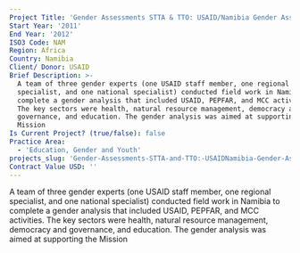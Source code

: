 ```yaml
---
Project Title: 'Gender Assessments STTA & TTO: USAID/Namibia Gender Assessment (TDY 114)'
Start Year: '2011'
End Year: '2012'
ISO3 Code: NAM
Region: Africa
Country: Namibia
Client/ Donor: USAID
Brief Description: >-
  A team of three gender experts (one USAID staff member, one regional
  specialist, and one national specialist) conducted field work in Namibia to
  complete a gender analysis that included USAID, PEPFAR, and MCC activities.
  The key sectors were health, natural resource management, democracy and
  governance, and education. The gender analysis was aimed at supporting the
  Mission
Is Current Project? (true/false): false
Practice Area:
  - 'Education, Gender and Youth'
projects_slug: 'Gender-Assessments-STTA-and-TTO:-USAIDNamibia-Gender-Assessment-(TDY-114)'
Contract Value USD: ''
---
```

A team of three gender experts (one USAID staff member, one regional specialist, and one national specialist) conducted field work in Namibia to complete a gender analysis that included USAID, PEPFAR, and MCC activities. The key sectors were health, natural resource management, democracy and governance, and education. The gender analysis was aimed at supporting the Mission